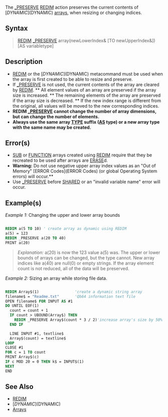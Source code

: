 The [_PRESERVE](_PRESERVE) [REDIM](REDIM) action preserves the current contents of [$DYNAMIC]($DYNAMIC) [arrays](arrays), when resizing or changing indices.


## Syntax
 
>  [REDIM](REDIM) [_PRESERVE](_PRESERVE) array(newLowerIndex& [TO newUpperIndex&]) [AS variabletype]


## Description

* [REDIM](REDIM) or the [$DYNAMIC]($DYNAMIC) metacommand must be used when the array is first created to be able to resize and preserve.
* If [_PRESERVE](_PRESERVE) is not used, the current contents of the array are cleared by [REDIM](REDIM).
** All element values of an array are preserved if the array size is increased.
** The remaining elements of the array are preserved if the array size is decreased.
** If the new index range is different from the original, all values will be moved to the new corresponding indices.
* **REDIM [_PRESERVE](_PRESERVE) cannot change the number of array dimensions, but can change the number of elements.**
* **Always use the same array [TYPE](TYPE) suffix ([AS](AS) type) or a new array type with the same name may be created.**


## Error(s)

* [SUB](SUB) or [FUNCTION](FUNCTION) arrays created using [REDIM](REDIM) require that they be recreated to be used after arrays are [ERASE](ERASE)d.
* **Warning:** Do not use negative upper array index values as an "Out of Memory" [ERROR Codes](ERROR Codes) (or global Operating System errors) will occur.**
* Use [_PRESERVE](_PRESERVE) before [SHARED](SHARED) or an "invalid variable name" error will occur.


## Example(s)

*Example 1:* Changing the upper and lower array bounds


```vb

REDIM a(5 TO 10) ' create array as dynamic using REDIM
a(5) = 123
REDIM _PRESERVE a(20 TO 40) 
PRINT a(20)

```
> *Explanation:* a(20) is now the 123 value a(5) was. The upper or lower bounds of arrays can be changed, but the type cannot. New array indices like a(40) are null(0) or empty strings. If the array element count is not reduced, all of the data will be preserved.


*Example 2:* Sizing an array while storing file data.


```vb

REDIM Array$(1)                'create a dynamic string array
filename$ = "Readme.txt"       'Qb64 information text file
OPEN filename$ FOR INPUT AS #1
DO UNTIL EOF(1)
  count = count + 1
  IF count > UBOUND(Array$) THEN
    REDIM _PRESERVE Array$(count * 3 / 2)'increase array's size by 50% without losing data
  END IF

  LINE INPUT #1, textline$
  Array$(count) = textline$
LOOP
CLOSE #1 
FOR c = 1 TO count
PRINT Array$(c)
IF c MOD 20 = 0 THEN k$ = INPUT$(1)
NEXT 
END 

```



## See Also

* [REDIM](REDIM)
* [$DYNAMIC]($DYNAMIC)
* [Arrays](Arrays)




